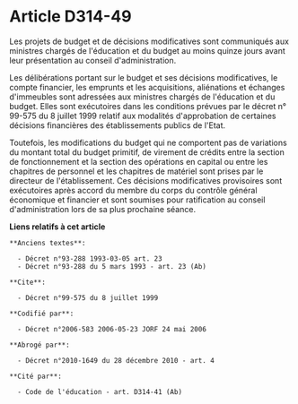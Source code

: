 # Article D314-49

Les projets de budget et de décisions modificatives sont communiqués aux ministres chargés de l'éducation et du budget au
moins quinze jours avant leur présentation au conseil d'administration.

Les délibérations portant sur le budget et ses décisions modificatives, le compte financier, les emprunts et les
acquisitions, aliénations et échanges d'immeubles sont adressées aux ministres chargés de l'éducation et du budget. Elles
sont exécutoires dans les conditions prévues par le décret n° 99-575 du 8 juillet 1999 relatif aux modalités d'approbation de
certaines décisions financières des établissements publics de l'Etat.

Toutefois, les modifications du budget qui ne comportent pas de variations du montant total du budget primitif, de virement
de crédits entre la section de fonctionnement et la section des opérations en capital ou entre les chapitres de personnel et
les chapitres de matériel sont prises par le directeur de l'établissement. Ces décisions modificatives provisoires sont
exécutoires après accord du membre du corps du contrôle général économique et financier et sont soumises pour ratification au
conseil d'administration lors de sa plus prochaine séance.

**Liens relatifs à cet article**

	**Anciens textes**:

	  - Décret n°93-288 1993-03-05 art. 23
	  - Décret n°93-288 du 5 mars 1993 - art. 23 (Ab)

	**Cite**:

	  - Décret n°99-575 du 8 juillet 1999

	**Codifié par**:

	  - Décret n°2006-583 2006-05-23 JORF 24 mai 2006

	**Abrogé par**:

	  - Décret n°2010-1649 du 28 décembre 2010 - art. 4

	**Cité par**:

	  - Code de l'éducation - art. D314-41 (Ab)
